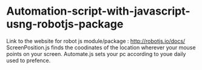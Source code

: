 # Automation-script-with-javascript-usng-robotjs-package
Link to the website for robot js module/package : http://robotjs.io/docs/
ScreenPosition.js finds the coodinates of the location wherever your mouse points on your screen. 
Automate.js sets your pc according to youe daily used to prefence.
